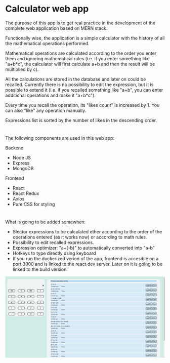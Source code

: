 <h1>Calculator web app</h1>

<p>The purpose of this app is to get real practice in the development of the complete web application based on MERN stack.</p>
<p>Functionally wise, the application is a simple calculator with the history of all the mathematical operations performed.</p>
<p>Mathematical operations are calculated according to the order you enter them and ignoring mathematical rules (i.e. if you enter something like "a+b*c", the calculator will first calculate a+b and then the result will be multiplied by c).</p>
<p>All the calculations are stored in the database and later on could be recalled. Currently there is no possibility to edit the expression, but it is possible to extend it (i.e. if you recalled something like "a+b", you can enter additional operations and make it "a+b*c").</p>
<p>Every time you recall the operation, its "likes count" is increased by 1. You can also "like" any operation manually.</p>
<p>Expressions list is sorted by the number of likes in the descending order.</p>
<h1></h1>
<p>The following components are used  in this web app:</p>
<p>Backend</p>
<ul>
<li>Node JS</li>
<li>Express</li>
<li>MongoDB</li>
</ul>
<p>Frontend</p>
<ul>
<li>React</li>
<li>React Redux</li>
<li>Axios</li>
<li>Pure CSS for styling</li>
</ul>
<h1></h1>
<p>What is going to be added somewhen:</p>
<ul>
<li>Slector expressions to be calculated ether according to the order of the operations entered (as it works now) or according to math rules.</li>
<li>Possibility to edit recalled expressions.</li>
<li>Expression optimizer: "a+(-b)" to automatically converted into "a-b"</li>
<li>Hotkeys to type directly using keyboard</li>
<li>If you run the dockerized verion of the app, frontend is accesible on a port 3000 and is linked to the react dev server. Later on it is going to be linked to the build version.</li>
</ul>
<img src="./Calculator-webApp-screenshot.png"/>
